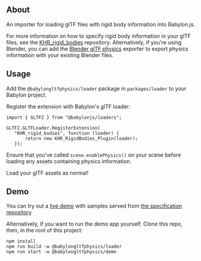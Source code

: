 ## About

An importer for loading glTF files with rigid body information into Babylon.js.

For more information on how to specify rigid body information in your glTF files, see the [KHR_rigid_bodies](https://github.com/eoineoineoin/glTF_Physics) repository. Alternatively, if you're using Blender, you can add the [Blender glTF physics](https://github.com/eoineoineoin/glTF_Physics_Blender_Exporter) exporter to export physics information with your existing Blender files.

## Usage

Add the `@babylongltfphysics/loader` package in `packages/loader` to your Babylon project.

Register the extension with Babylon's glTF loader:

```
import { GLTF2 } from "@babylonjs/loaders";

GLTF2.GLTFLoader.RegisterExtension(
   "KHR_rigid_bodies", function (loader) {
       return new KHR_RigidBodies_Plugin(loader);
   });
```

Ensure that you've called `scene.enablePhysics()` on your scene before loading any assets containing physics information.

Load your glTF assets as normal!

## Demo

You can try out a [live demo](https://eoineoineoin.github.io/glTF_Physics_Babylon/packages/demo/dist/) with samples served from [the specification repository](https://github.com/eoineoineoin/glTF_Physics/tree/master/samples/)

Alternatively, if you want to run the demo app yourself. Clone this repo, then, in the root of this project:

```
npm install
npm run build -w @babylongltfphysics/loader
npm run start -w @babylongltfphysics/demo
```
